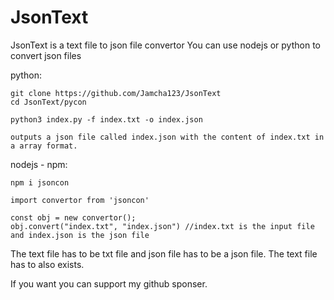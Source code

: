 # JsonText
JsonText is a text file to json file convertor
You can use nodejs or python to convert json files

python: 

    git clone https://github.com/Jamcha123/JsonText
    cd JsonText/pycon

    python3 index.py -f index.txt -o index.json 

    outputs a json file called index.json with the content of index.txt in a array format.

nodejs - npm: 

    npm i jsoncon

    import convertor from 'jsoncon'

    const obj = new convertor();
    obj.convert("index.txt", "index.json") //index.txt is the input file and index.json is the json file

The text file has to be txt file and json file has to be a json file.
The text file has to also exists.

If you want you can support my github sponser.